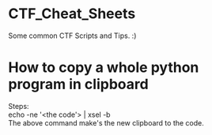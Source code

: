 # CTF_Cheat_Sheets
Some common CTF Scripts and Tips. :)
# How to copy a whole python program in clipboard
Steps:  
echo -ne '<the code'> | xsel -b  
The above command make's the new clipboard to the code.
